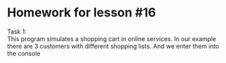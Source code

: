 # Homework for lesson #16

Task 1: </br>
This program simulates a shopping cart in online services.
In our example there are 3 customers 
with different shopping lists. And we enter them into the console 
